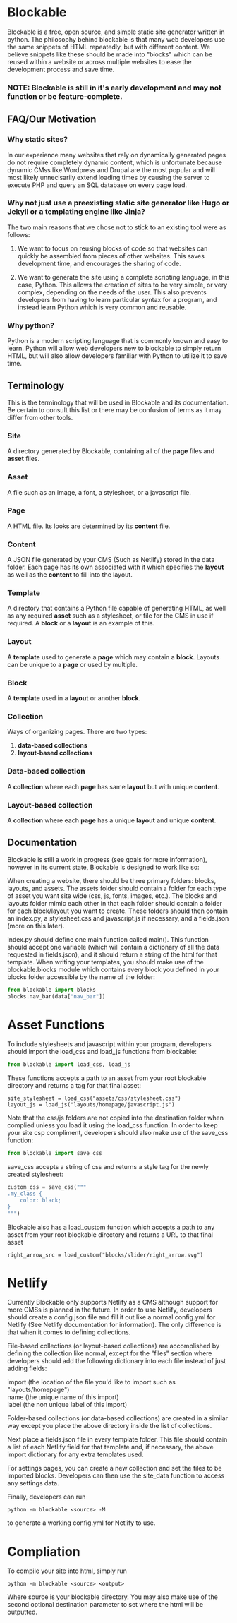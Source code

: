 # Blockable

Blockable is a free, open source, and simple static site generator written in python. The philosophy behind blockable is that many web developers use the same snippets of HTML repeatedly, but with different content. We believe snippets like these should be made into "blocks" which can be reused within a website or across multiple websites to ease the development process and save time.

### NOTE: Blockable is still in it's early development and may not function or be feature-complete.

## FAQ/Our Motivation

### Why static sites?
In our experience many websites that rely on dynamically generated pages do not require completely dynamic content, which is unfortunate because dynamic CMss like Wordpress and Drupal are the most popular and will most likely unnecisarily extend loading times by causing the server to execute PHP and query an SQL database on every page load. 

### Why not just use a preexisting static site generator like Hugo or Jekyll or a templating engine like Jinja?

The two main reasons that we chose not to stick to an existing tool were as follows:

1. We want to focus on reusing blocks of code so that websites can quickly be assembled from pieces of other websites. This saves development time, and encourages the sharing of code.

2. We want to generate the site using a complete scripting language, in this case, Python. This allows the creation of sites to be very simple, or very complex, depending on the needs of the user. This also prevents developers from having to learn particular syntax for a program, and instead learn Python which is very common and reusable.

### Why python?

Python is a modern scripting language that is commonly known and easy to learn. Python will allow web developers new to blockable to simply return HTML, but will also allow developers familiar with Python to utilize it to save time.

## Terminology

This is the terminology that will be used in Blockable and its documentation. Be certain to consult this list or there may be confusion of terms as it may differ from other tools.

### Site
A directory generated by Blockable, containing all of the __page__ files and __asset__ files.

### Asset

A file such as an image, a font, a stylesheet, or a javascript file.

### Page

A HTML file. Its looks are determined by its __content__ file.

### Content

A JSON file generated by your CMS (Such as Netilfy) stored in the data folder. Each page has its own associated with it which specifies the __layout__ as well as the __content__ to fill into the layout.

### Template

A directory that contains a Python file capable of generating HTML, as well as any required __asset__ such as a stylesheet, or file for the CMS in use if required. A __block__ or a __layout__ is an example of this.

### Layout

A __template__ used to generate a __page__ which may contain a __block__. Layouts can be unique to a __page__ or used by multiple.

### Block

A __template__ used in a __layout__ or another __block__.

### Collection

Ways of organizing pages. There are two types:

1. __data-based collections__
2. __layout-based collections__

### Data-based collection

A __collection__ where each __page__ has same __layout__ but with unique __content__.

### Layout-based collection

A __collection__ where each __page__ has a unique __layout__ and unique __content__.

## Documentation

Blockable is still a work in progress (see goals for more information), however in its current state, Blockable is designed
to work like so:

When creating a website, there should be three primary folders: blocks, layouts, and assets. The assets folder should contain
a folder for each type of asset you want site wide (css, js, fonts, images, etc.). The blocks and layouts folder mimic each other
in that each folder should contain a folder for each block/layout you want to create. These folders should then contain an index.py, a 
stylesheet.css and javascript.js if necessary, and a fields.json (more on this later).   

index.py should define one main function called main(). This function should accept one variable (which will contain a dictionary of all the data
requested in fields.json), and it should return a string of the html for that template. When writing your templates, you should make use of the blockable.blocks
module which contains every block you defined in your blocks folder accessible by the name of the folder:

  ```python
  from blockable import blocks
  blocks.nav_bar(data["nav_bar"])
  ```

# Asset Functions

To include stylesheets and javascript within your program, developers should import the load_css and load_js functions from blockable:

```python
from blockable import load_css, load_js
```

These functions accepts a path to an asset from your root blockable directory and returns a tag for that final asset:

```
site_stylesheet = load_css("assets/css/stylesheet.css")
layout_js = load_js("layouts/homepage/javascript.js")
````

Note that the css/js folders are not copied into the destination folder when complied unless you load
it using the load_css function. In order to keep your site csp compliment, developers should also make 
use of the save_css function:

```python
from blockable import save_css
```

save_css accepts a string of css and returns a style tag for the newly created stylesheet:

```python
custom_css = save_css("""
.my_class {
	color: black;	
}
""")
```

Blockable also has a load_custom function which accepts a path to any asset from your root blockable directory and returns a URL to that final asset
```
right_arrow_src = load_custom("blocks/slider/right_arrow.svg")
````


# Netlify

Currently Blockable only supports Netlify as a CMS although support for more CMSs is planned in the future. In order to use Netlify,
developers should create a config.json file and fill it out like a normal config.yml for Netlify (See Netlify documentation for information).
The only difference is that when it comes to defining collections.   

File-based collections (or layout-based collections) are accomplished by defining the collection like normal, except for the "files" section
where developers should add the following dictionary into each file instead of just adding fields:

import (the location of the file you'd like to import such as "layouts/homepage")  
name (the unique name of this import)  
label (the non unique label of this import)  

Folder-based collections (or data-based collections) are created in a similar way except you place the above directory inside the list of collections.   

Next place a fields.json file in every template folder. This file should contain a list of each Netlify field for that template and, if necessary, the above
import dictionary for any extra templates used.   

For settings pages, you can create a new collection and set the files to be imported blocks. Developers can then use the site_data function
to access any settings data.

Finally, developers can run

  ```
  python -m blockable <source> -M
  ```
to generate a working config.yml for Netlify to use.

# Compliation

To compile your site into html, simply run 

```
python -m blockable <source> <output>
```

Where source is your blockable directory. You may also make use of the second optional destination parameter to set where the html will be outputted.
